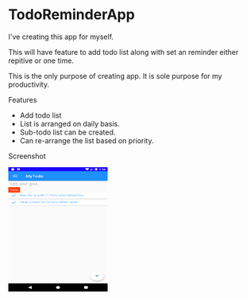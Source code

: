 # TodoReminderApp
I've creating this app for myself. 

This will have feature to add todo list along with set an reminder either repitive or one time.

This is the only purpose of creating app.
It is sole purpose for my productivity.

Features
* Add todo list
* List is arranged on daily basis.
* Sub-todo list can be created.
* Can re-arrange the list based on priority.

Screenshot


<img src="screenshots/Screenshot_1642073163.png?raw=true" width="200" height="250"> 
